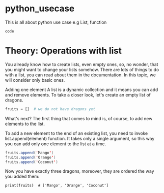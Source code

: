 # python_usecase
This is all about python use case e.g List, function

`code`

# Theory: Operations with list

You already know how to create lists, even empty ones, so, no wonder, that you might want to change your lists somehow. There are lots of things to do with a list, you can read about them in the documentation. In this topic, we will consider only basic ones.

Adding one element
A list is a dynamic collection and it means you can add and remove elements. To take a closer look, let's create an empty list of dragons.
```python
fruits = []  # we do not have dragons yet
```
What's next? The first thing that comes to mind is, of course, to add new elements to the list.

To add a new element to the end of an existing list, you need to invoke list.append(element) function. It takes only a single argument, so this way you can add only one element to the list at a time.
```scala
fruits.append('Mango')
fruits.append('Orange')
fruits.append('Coconut')
```
Now you have exactly three dragons, moreover, they are ordered the way you added them:
```
print(fruits)  # ['Mango', 'Orange', 'Coconut']
```
